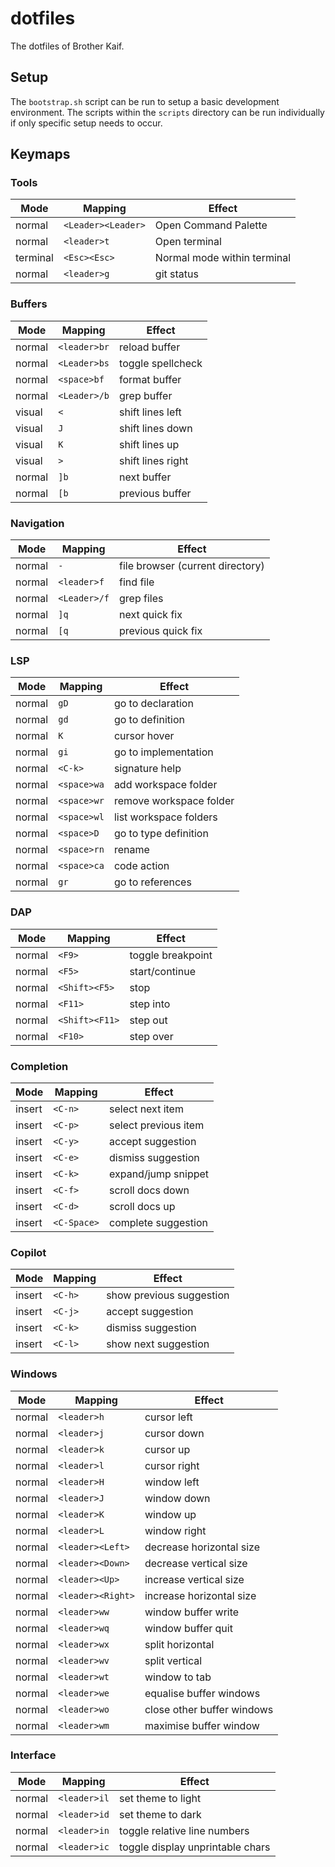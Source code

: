 # dotfiles
The dotfiles of Brother Kaif.

## Setup
The `bootstrap.sh` script can be run to setup a basic development environment. The scripts within the `scripts` directory can be run individually if only specific setup needs to occur.

## Keymaps
### Tools
| Mode     | Mapping            | Effect                      |
|----------|--------------------|-----------------------------|
| normal   | `<Leader><Leader>` | Open Command Palette        |
| normal   | `<leader>t`        | Open terminal               |
| terminal | `<Esc><Esc>`       | Normal mode within terminal |
| normal   | `<leader>g`        | git status                  |

### Buffers
| Mode   | Mapping      | Effect            |
|--------|--------------|-------------------|
| normal | `<leader>br` | reload buffer     |
| normal | `<Leader>bs` | toggle spellcheck |
| normal | `<space>bf`  | format buffer     |
| normal | `<Leader>/b` | grep buffer       |
| visual | `<`          | shift lines left  |
| visual | `J`          | shift lines down  |
| visual | `K`          | shift lines up    |
| visual | `>`          | shift lines right |
| normal | `]b`         | next buffer       |
| normal | `[b`         | previous buffer   |

### Navigation
| Mode   | Mapping      | Effect                          |
|--------|--------------|---------------------------------|
| normal | `-`         | file browser (current directory) |
| normal | `<leader>f` | find file                        |
| normal | `<Leader>/f`| grep files                       |
| normal | `]q`        | next quick fix                   |
| normal | `[q`        | previous quick fix               |

### LSP
| Mode   | Mapping     | Effect                  |
|--------|-------------|-------------------------|
| normal | `gD`        | go to declaration       |
| normal | `gd`        | go to definition        |
| normal | `K`         | cursor hover            |
| normal | `gi`        | go to implementation    |
| normal | `<C-k>`     | signature help          |
| normal | `<space>wa` | add workspace folder    |
| normal | `<space>wr` | remove workspace folder |
| normal | `<space>wl` | list workspace folders  |
| normal | `<space>D`  | go to type definition   |
| normal | `<space>rn` | rename                  |
| normal | `<space>ca` | code action             |
| normal | `gr`        | go to references        |

### DAP
| Mode   | Mapping        | Effect            |
|--------|----------------|-------------------|
| normal | `<F9>`         | toggle breakpoint |
| normal | `<F5>`         | start/continue    |
| normal | `<Shift><F5>`  | stop              |
| normal | `<F11>`        | step into         |
| normal | `<Shift><F11>` | step out          |
| normal | `<F10>`        | step over         |

### Completion
| Mode   | Mapping     | Effect               |
|--------|-------------|----------------------|
| insert | `<C-n>`     | select next item     |
| insert | `<C-p>`     | select previous item |
| insert | `<C-y>`     | accept suggestion    |
| insert | `<C-e>`     | dismiss suggestion   |
| insert | `<C-k>`     | expand/jump snippet  |
| insert | `<C-f>`     | scroll docs down     |
| insert | `<C-d>`     | scroll docs up       |
| insert | `<C-Space>` | complete suggestion  |

### Copilot
| Mode   | Mapping | Effect                   |
|--------|---------|--------------------------|
| insert | `<C-h>` | show previous suggestion |
| insert | `<C-j>` | accept suggestion        |
| insert | `<C-k>` | dismiss suggestion       |
| insert | `<C-l>` | show next suggestion     |

### Windows
| Mode   | Mapping           | Effect                     |
|--------|-------------------|----------------------------|
| normal | `<leader>h`       | cursor left                |
| normal | `<leader>j`       | cursor down                |
| normal | `<leader>k`       | cursor up                  |
| normal | `<leader>l`       | cursor right               |
| normal | `<leader>H`       | window left                |
| normal | `<leader>J`       | window down                |
| normal | `<leader>K`       | window up                  |
| normal | `<leader>L`       | window right               |
| normal | `<leader><Left>`  | decrease horizontal size   |
| normal | `<leader><Down>`  | decrease vertical size     |
| normal | `<leader><Up>`    | increase vertical size     |
| normal | `<leader><Right>` | increase horizontal size   |
| normal | `<leader>ww`      | window buffer write        |
| normal | `<leader>wq`      | window buffer quit         |
| normal | `<leader>wx`      | split horizontal           |
| normal | `<leader>wv`      | split vertical             |
| normal | `<leader>wt`      | window to tab              |
| normal | `<leader>we`      | equalise buffer windows    |
| normal | `<leader>wo`      | close other buffer windows |
| normal | `<leader>wm`      | maximise buffer window     |

### Interface
| Mode   | Mapping      | Effect                           |
|--------|--------------|----------------------------------|
| normal | `<leader>il` | set theme to light               |
| normal | `<leader>id` | set theme to dark                |
| normal | `<leader>in` | toggle relative line numbers     |
| normal | `<leader>ic` | toggle display unprintable chars |
